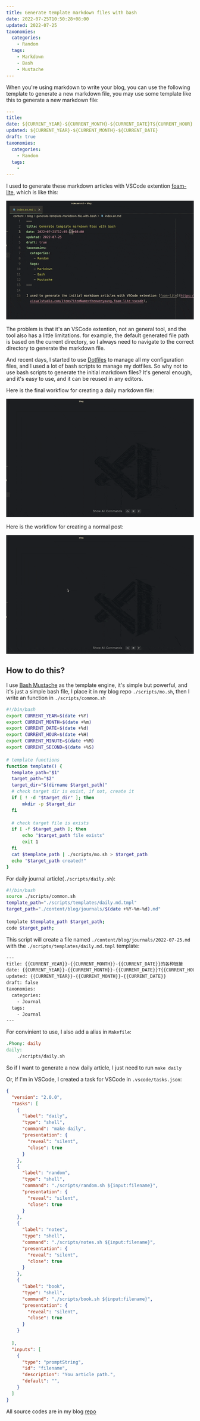 ```yaml
---
title: Generate template markdown files with bash
date: 2022-07-25T10:50:28+08:00
updated: 2022-07-25
taxonomies:
  categories:
    - Random
  tags:
    - Markdown
    - Bash
    - Mustache
---
```


When you're using markdown to write your blog, you can use the following template to generate a new markdown file, you may use some template like this to generate a new markdown file:

<!-- more -->


```yaml
---
title: 
date: ${CURRENT_YEAR}-${CURRENT_MONTH}-${CURRENT_DATE}T${CURRENT_HOUR}:${CURRENT_MINUTE}:${CURRENT_SECOND}+08:00
updated: ${CURRENT_YEAR}-${CURRENT_MONTH}-${CURRENT_DATE}
draft: true
taxonomies:
  categories:
    - Random
  tags:
    - 
---
```

I used to generate these markdown articles with VSCode extention [foam-lite](https://marketplace.visualstudio.com/items?itemName=theowenyoung.foam-lite-vscode), which is like this:

![](./vscode-foam.gif)

The problem is that it's an VSCode extention, not an general tool, and the tool also has a little limitations.
for example, the default generated file path is based on the current directory, so I always need to navigate to the correct directory to generate the markdown file.

And recent days, I started to use [Dotfiles](https://github.com/theowenyoung/dotfiles) to manage all my configuration files, and I used a lot of bash scripts to manage my dotfiles. So why not to use bash scripts to generate the initial markdown files? It's general enough, and it's easy to use, and it can be reused in any editors.

Here is the final workflow for creating a daily markdown file:

![](./bash-daily.gif)

Here is the workflow for creating a normal post:

![](./bash-random.gif)

## How to do this?

I use [Bash Mustache](https://github.com/tests-always-included/mo) as the template engine, it's simple but powerful, and it's just a simple bash file, I place it in my blog repo `./scripts/mo.sh`, then I write an function in `./scripts/common.sh`

```bash
#!/bin/bash
export CURRENT_YEAR=$(date +%Y)
export CURRENT_MONTH=$(date +%m)
export CURRENT_DATE=$(date +%d)
export CURRENT_HOUR=$(date +%H)
export CURRENT_MINUTE=$(date +%M)
export CURRENT_SECOND=$(date +%S)

# template functions
function template() {
  template_path="$1"
  target_path="$2"
  target_dir="$(dirname $target_path)"
  # check target dir is exist, if not, create it
  if [ ! -d "$target_dir" ]; then
      mkdir -p $target_dir
  fi

  # check target file is exists
  if [ -f $target_path ]; then
      echo "$target_path file exists"
      exit 1
  fi
  cat $template_path | ./scripts/mo.sh > $target_path
  echo "$target_path created!"
}
```

For daily journal article(`./scripts/daily.sh`):

```bash
#!/bin/bash
source ./scripts/common.sh
template_path="./scripts/templates/daily.md.tmpl"
target_path="./content/blog/journals/$(date +%Y-%m-%d).md"

template $template_path $target_path;
code $target_path;
```

This script will create a file named `./content/blog/journals/2022-07-25.md` with the `./scripts/templates/daily.md.tmpl` template:

```bash
---
title: {{CURRENT_YEAR}}-{{CURRENT_MONTH}}-{{CURRENT_DATE}}的各种链接
date: {{CURRENT_YEAR}}-{{CURRENT_MONTH}}-{{CURRENT_DATE}}T{{CURRENT_HOUR}}:{{CURRENT_MINUTE}}:{{CURRENT_SECOND}}+08:00
updated: {{CURRENT_YEAR}}-{{CURRENT_MONTH}}-{{CURRENT_DATE}}
draft: false
taxonomies:
  categories:
    - Journal
  tags:
    - Journal
---
```

For convinient to use, I also add a alias in `Makefile`:

```Makefile
.Phony: daily
daily:
	./scripts/daily.sh
```

So if I want to generate a new daily article, I just need to run `make daily`

Or, If I'm in VSCode, I created a task for VSCode in `.vscode/tasks.json`:

```json
{
  "version": "2.0.0",
  "tasks": [
    {
      "label": "daily",
      "type": "shell",
      "command": "make daily",
      "presentation": {
        "reveal": "silent",
        "close": true
      }
    },
    {
      "label": "random",
      "type": "shell",
      "command": "./scripts/random.sh ${input:filename}",
      "presentation": {
        "reveal": "silent",
        "close": true
      }
    },
    {
      "label": "notes",
      "type": "shell",
      "command": "./scripts/notes.sh ${input:filename}",
      "presentation": {
        "reveal": "silent",
        "close": true
      }
    },
    {
      "label": "book",
      "type": "shell",
      "command": "./scripts/book.sh ${input:filename}",
      "presentation": {
        "reveal": "silent",
        "close": true
      }
    }

  ],
  "inputs": [
    {
      "type": "promptString",
      "id": "filename",
      "description": "You article path.",
      "default": "",
    }
  ]
}
```


All source codes are in my blog [repo](https://github.com/theowenyoung/blog)